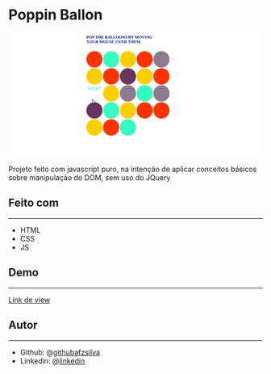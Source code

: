 # Poppin Ballon

![baloons](/images/print_screen.png)



Projeto feito com javascript puro, na intenção de aplicar conceitos básicos sobre manipulação do DOM, sem uso do JQuery

## Feito com

------

- HTML
- CSS
- JS

## Demo

------

[Link de view](https://hackernoon.com/how-i-learned-html5-css3-in-446-hours-with-8-projects-ng3o3twi)



## Autor

------

- Github: @[githubafzsilva](https://github.com/afzsilva/)
- Linkedin: @[linkedin](https://www.linkedin.com/in/afranioz-analista-programador/)

